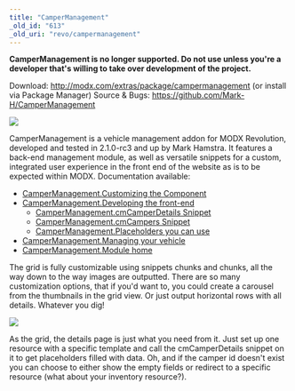 ```yaml
---
title: "CamperManagement"
_old_id: "613"
_old_uri: "revo/campermanagement"
---
```


**CamperManagement is no longer supported. Do not use unless you're a developer that's willing to take over development of the project.**

Download: <http://modx.com/extras/package/campermanagement> (or install via Package Manager) 
 Source & Bugs: <https://github.com/Mark-H/CamperManagement>

![](/download/attachments/35095340/camper-grid.png?version=1&modificationDate=1307386327000)

CamperManagement is a vehicle management addon for MODX Revolution, developed and tested in 2.1.0-rc3 and up by Mark Hamstra. It features a back-end management module, as well as versatile snippets for a custom, integrated user experience in the front end of the website as is to be expected within MODX. 
 Documentation available:

- [CamperManagement.Customizing the Component](/extras/campermanagement/campermanagement.customizing-the-component "CamperManagement.Customizing the Component")
- [CamperManagement.Developing the front-end](/extras/campermanagement/campermanagement.developing-the-front-end "CamperManagement.Developing the front-end")
  - [CamperManagement.cmCamperDetails Snippet](/extras/campermanagement/campermanagement.developing-the-front-end/campermanagement.cmcamperdetails-snippet "CamperManagement.cmCamperDetails Snippet")
  - [CamperManagement.cmCampers Snippet](/extras/campermanagement/campermanagement.developing-the-front-end/campermanagement.cmcampers-snippet "CamperManagement.cmCampers Snippet")
  - [CamperManagement.Placeholders you can use](/extras/campermanagement/campermanagement.developing-the-front-end/campermanagement.placeholders-you-can-use "CamperManagement.Placeholders you can use")
- [CamperManagement.Managing your vehicle](/extras/campermanagement/campermanagement.managing-your-vehicle "CamperManagement.Managing your vehicle")
- [CamperManagement.Module home](/extras/campermanagement/campermanagement.module-home "CamperManagement.Module home")

 
 The grid is fully customizable using snippets chunks and chunks, all the way down to the way images are outputted. There are so many customization options, that if you'd want to, you could create a carousel from the thumbnails in the grid view. Or just output horizontal rows with all details. Whatever you dig!

![](/download/attachments/35095340/camper-details.PNG?version=1&modificationDate=1307386332000)

As the grid, the details page is just what you need from it. Just set up one resource with a specific template and call the cmCamperDetails snippet on it to get placeholders filled with data. Oh, and if the camper id doesn't exist you can choose to either show the empty fields or redirect to a specific resource (what about your inventory resource?).